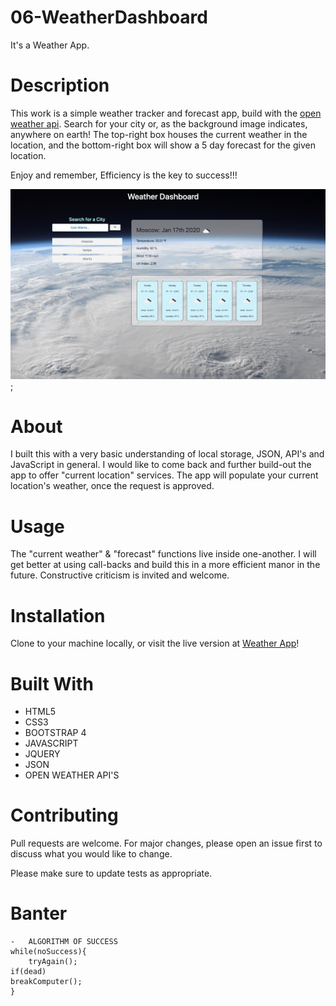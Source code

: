 # 06-WeatherDashboard

It's a Weather App.

# Description

This work is a simple weather tracker and forecast app, build with the [open weather api](https://openweathermap.org/). Search for your city or, as the background image indicates, anywhere on earth! The top-right box houses the current weather in the location, and the bottom-right box will show a 5 day forecast for the given location.

Enjoy and remember,
Efficiency is the key to success!!!

![Project Image](./assets/images/weather-dashboard-min.png);

# About

I built this with a very basic understanding of local storage, JSON, API's and JavaScript in general. I would like to come back and further build-out the app to offer "current location" services. The app will populate your current location's weather, once the request is approved.

# Usage

The "current weather" & "forecast" functions live inside one-another. I will get better at using call-backs and build this in a more efficient manor in the future. Constructive criticism is invited and welcome.

# Installation

Clone to your machine locally, or visit the live version at [Weather App](https://johnsasser.github.io/06-WorkScheduler/index.html)!

# Built With

- HTML5
- CSS3
- BOOTSTRAP 4
- JAVASCRIPT
- JQUERY
- JSON
- OPEN WEATHER API'S

# Contributing

Pull requests are welcome. For major changes, please open an issue first to discuss what you would like to change.

Please make sure to update tests as appropriate.

# Banter

    -   ALGORITHM OF SUCCESS
    while(noSuccess){
        tryAgain();
    if(dead)
    breakComputer();
    }
